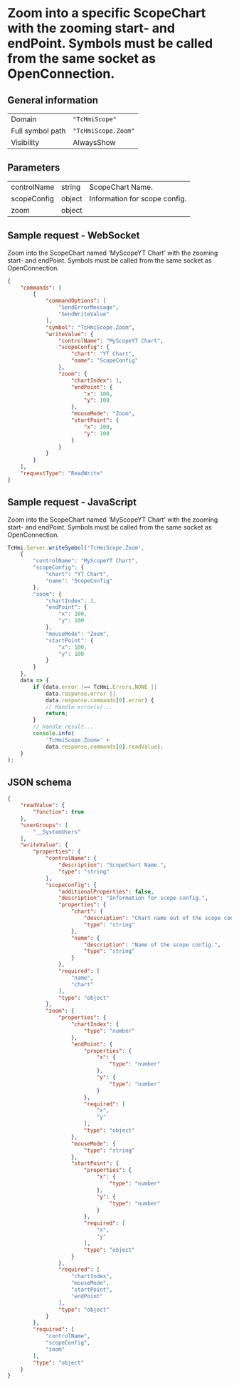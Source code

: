 # Zoom into a specific ScopeChart with the zooming start- and endPoint. Symbols must be called from the same socket as OpenConnection.

## General information

|  |  |
| - | - |
| Domain | `"TcHmiScope"` |
| Full symbol path | `"TcHmiScope.Zoom"` |
| Visibility | AlwaysShow |

## Parameters

|  |  |  |
| - | - | - |
| controlName | string | ScopeChart Name. |
| scopeConfig | object | Information for scope config. |
| zoom | object |  |

## Sample request - WebSocket

Zoom into the ScopeChart named 'MyScopeYT Chart' with the zooming start- and endPoint. Symbols must be called from the same socket as OpenConnection.
```json
{
    "commands": [
        {
            "commandOptions": [
                "SendErrorMessage",
                "SendWriteValue"
            ],
            "symbol": "TcHmiScope.Zoom",
            "writeValue": {
                "controlName": "MyScopeYT Chart",
                "scopeConfig": {
                    "chart": "YT Chart",
                    "name": "ScopeConfig"
                },
                "zoom": {
                    "chartIndex": 1,
                    "endPoint": {
                        "x": 100,
                        "y": 100
                    },
                    "mouseMode": "Zoom",
                    "startPoint": {
                        "x": 100,
                        "y": 100
                    }
                }
            }
        }
    ],
    "requestType": "ReadWrite"
}
```

## Sample request - JavaScript

Zoom into the ScopeChart named 'MyScopeYT Chart' with the zooming start- and endPoint. Symbols must be called from the same socket as OpenConnection.
```javascript
TcHmi.Server.writeSymbol('TcHmiScope.Zoom',
    {
        "controlName": "MyScopeYT Chart",
        "scopeConfig": {
            "chart": "YT Chart",
            "name": "ScopeConfig"
        },
        "zoom": {
            "chartIndex": 1,
            "endPoint": {
                "x": 100,
                "y": 100
            },
            "mouseMode": "Zoom",
            "startPoint": {
                "x": 100,
                "y": 100
            }
        }
    },
    data => {
        if (data.error !== TcHmi.Errors.NONE ||
            data.response.error ||
            data.response.commands[0].error) {
            // Handle error(s)...
            return;
        }
        // Handle result...
        console.info(
            'TcHmiScope.Zoom=' +
            data.response.commands[0].readValue);
    }
);
```

## JSON schema

```json
{
    "readValue": {
        "function": true
    },
    "userGroups": [
        "__SystemUsers"
    ],
    "writeValue": {
        "properties": {
            "controlName": {
                "description": "ScopeChart Name.",
                "type": "string"
            },
            "scopeConfig": {
                "additionalProperties": false,
                "description": "Information for scope config.",
                "properties": {
                    "chart": {
                        "description": "Chart name out of the scope config.",
                        "type": "string"
                    },
                    "name": {
                        "description": "Name of the scope config.",
                        "type": "string"
                    }
                },
                "required": [
                    "name",
                    "chart"
                ],
                "type": "object"
            },
            "zoom": {
                "properties": {
                    "chartIndex": {
                        "type": "number"
                    },
                    "endPoint": {
                        "properties": {
                            "x": {
                                "type": "number"
                            },
                            "y": {
                                "type": "number"
                            }
                        },
                        "required": [
                            "x",
                            "y"
                        ],
                        "type": "object"
                    },
                    "mouseMode": {
                        "type": "string"
                    },
                    "startPoint": {
                        "properties": {
                            "x": {
                                "type": "number"
                            },
                            "y": {
                                "type": "number"
                            }
                        },
                        "required": [
                            "x",
                            "y"
                        ],
                        "type": "object"
                    }
                },
                "required": [
                    "chartIndex",
                    "mouseMode",
                    "startPoint",
                    "endPoint"
                ],
                "type": "object"
            }
        },
        "required": [
            "controlName",
            "scopeConfig",
            "zoom"
        ],
        "type": "object"
    }
}
```
